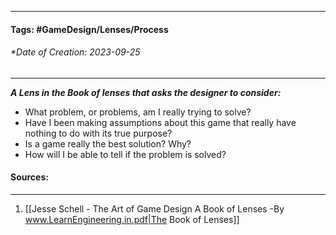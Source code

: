 __________________________________________________________________________
#### **Tags:** #GameDesign/Lenses/Process   
###### *Date of Creation: 2023-09-25
__________________________________________________________________________

***A Lens in the Book of lenses that asks the designer to consider:***
- What problem, or problems, am I really trying to solve?
- Have I been making assumptions about this game that really have nothing to do with its true purpose?
- Is a game really the best solution? Why?
- How will I be able to tell if the problem is solved?
#### Sources:
__________________________________________________________________________
1. [[Jesse Schell - The Art of Game Design A Book of Lenses -By www.LearnEngineering.in.pdf|The Book of Lenses]]